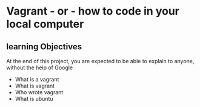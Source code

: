 # Vagrant - or - how to code in your local computer

## learning Objectives

At the end of this project, you are expected to be able to explain to anyone, without the help of Google

* What is a vagrant
* What is vagrant 
* Who wrote vagrant
* What is ubuntu
